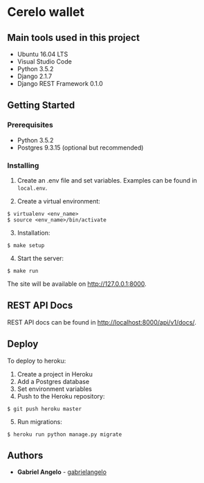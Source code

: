 # Cerelo wallet

## Main tools used in this project

* Ubuntu 16.04 LTS
* Visual Studio Code
* Python 3.5.2
* Django 2.1.7
* Django REST Framework 0.1.0


## Getting Started

### Prerequisites

* Python 3.5.2
* Postgres 9.3.15 (optional but recommended)


### Installing

1. Create an .env file and set variables. Examples can be found in `local.env`.

2. Create a virtual environment:

```
$ virtualenv <env_name>
$ source <env_name>/bin/activate
```

3. Installation:

```
$ make setup
```

4. Start the server:

```
$ make run
```

The site will be available on <http://127.0.0.1:8000>.


## REST API Docs

REST API docs can be found in <http://localhost:8000/api/v1/docs/>.


## Deploy

To deploy to heroku:

1. Create a project in Heroku
2. Add a Postgres database
3. Set environment variables
4. Push to the Heroku repository:

```
$ git push heroku master
```

5. Run migrations:

```
$ heroku run python manage.py migrate
```

## Authors

* **Gabriel Angelo** - [gabrielangelo](https://github.com/gabrielangelo/)

